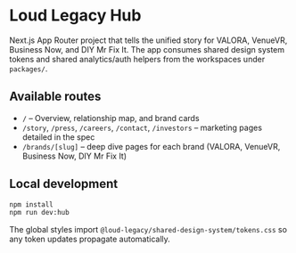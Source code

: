 # Loud Legacy Hub

Next.js App Router project that tells the unified story for VALORA, VenueVR, Business Now, and DIY Mr Fix It. The app consumes shared design system tokens and shared analytics/auth helpers from the workspaces under `packages/`.

## Available routes
- `/` – Overview, relationship map, and brand cards
- `/story`, `/press`, `/careers`, `/contact`, `/investors` – marketing pages detailed in the spec
- `/brands/[slug]` – deep dive pages for each brand (VALORA, VenueVR, Business Now, DIY Mr Fix It)

## Local development
```bash
npm install
npm run dev:hub
```

The global styles import `@loud-legacy/shared-design-system/tokens.css` so any token updates propagate automatically.
